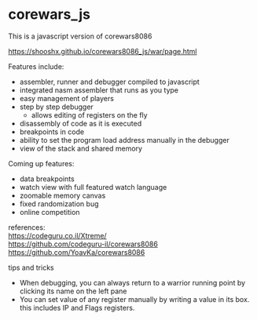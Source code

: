 corewars_js
===========

This is a javascript version of corewars8086  

https://shooshx.github.io/corewars8086_js/war/page.html

Features include:

- assembler, runner and debugger compiled to javascript
- integrated nasm assembler that runs as you type
- easy management of players
- step by step debugger
  - allows editing of registers on the fly
- disassembly of code as it is executed
- breakpoints in code
- ability to set the program load address manually in the debugger
- view of the stack and shared memory

  
Coming up features:
- data breakpoints
- watch view with full featured watch language
- zoomable memory canvas
- fixed randomization bug
- online competition


references:  
https://codeguru.co.il/Xtreme/  
https://github.com/codeguru-il/corewars8086  
https://github.com/YoavKa/corewars8086


tips and tricks
- When debugging, you can always return to a warrior running point by clicking its name on the left pane
- You can set value of any register manually by writing a value in its box. this includes IP and Flags registers.
